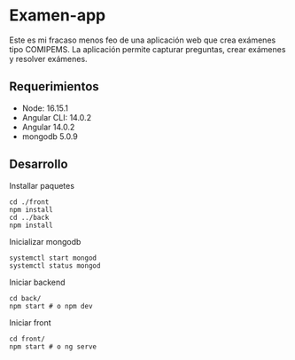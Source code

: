 # Examen-app

Este es mi fracaso menos feo de una aplicación web que crea exámenes tipo COMIPEMS. La aplicación permite capturar preguntas, crear exámenes y resolver exámenes.

## Requerimientos

- Node: 16.15.1
- Angular CLI: 14.0.2
- Angular 14.0.2
- mongodb 5.0.9

## Desarrollo

Installar paquetes

```
cd ./front
npm install
cd ../back
npm install
```

Inicializar mongodb

```
systemctl start mongod
systemctl status mongod
```

Iniciar backend

```
cd back/
npm start # o npm dev
```

Iniciar front

```
cd front/
npm start # o ng serve
```


